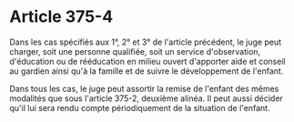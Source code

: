 # Article 375-4

Dans les cas spécifiés aux 1°, 2° et 3° de l'article précédent, le juge peut charger, soit une personne qualifiée, soit un service d'observation, d'éducation ou de rééducation en milieu ouvert d'apporter aide et conseil au gardien ainsi qu'à la famille et de suivre le développement de l'enfant.

Dans tous les cas, le juge peut assortir la remise de l'enfant des mêmes modalités que sous l'article 375-2, deuxième alinéa. Il peut aussi décider qu'il lui sera rendu compte périodiquement de la situation de l'enfant.

